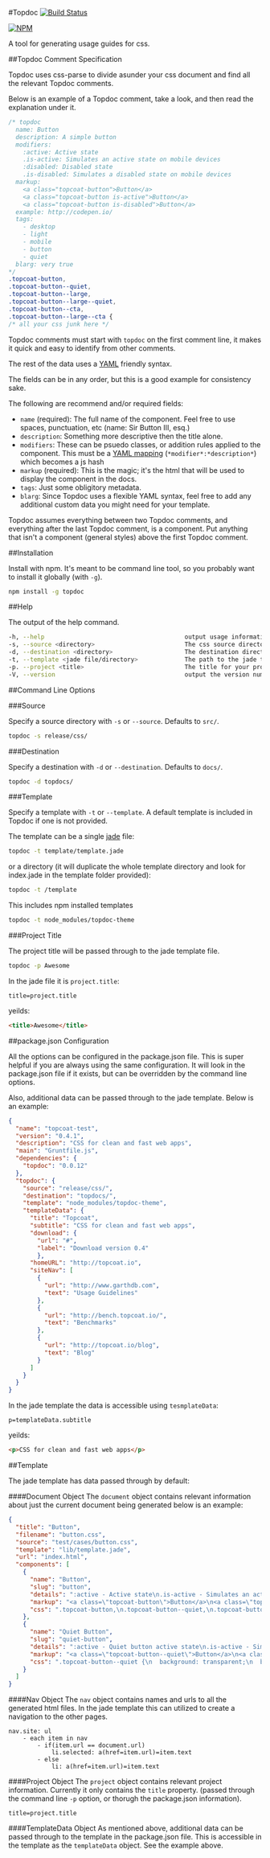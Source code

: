 #Topdoc [![Build Status](https://travis-ci.org/topcoat/topdoc.png)](https://travis-ci.org/topcoat/topdoc)

[![NPM](https://nodei.co/npm/topdoc.png)](https://nodei.co/npm/topdoc)

A tool for generating usage guides for css.

##Topdoc Comment Specification

Topdoc uses css-parse to divide asunder your css document and find all the relevant Topdoc comments.

Below is an example of a Topdoc comment, take a look, and then read the explanation under it.

```css
/* topdoc
  name: Button
  description: A simple button
  modifiers:
    :active: Active state
    .is-active: Simulates an active state on mobile devices
    :disabled: Disabled state
    .is-disabled: Simulates a disabled state on mobile devices
  markup:
    <a class="topcoat-button">Button</a>
    <a class="topcoat-button is-active">Button</a>
    <a class="topcoat-button is-disabled">Button</a>
  example: http://codepen.io/
  tags:
    - desktop
    - light
    - mobile
    - button
    - quiet
  blarg: very true
*/
.topcoat-button,
.topcoat-button--quiet,
.topcoat-button--large,
.topcoat-button--large--quiet,
.topcoat-button--cta,
.topcoat-button--large--cta {
/* all your css junk here */
```

Topdoc comments must start with `topdoc` on the first comment line, it makes it quick and easy to identify from other comments.

The rest of the data uses a [YAML](http://www.yaml.org/) friendly syntax.

The fields can be in any order, but this is a good example for consistency sake.

The following are recommend and/or required fields:

* `name` (required): The full name of the component.  Feel free to use spaces, punctuation, etc (name: Sir Button III, esq.)
* `description`: Something more descriptive then the title alone.
* `modifiers`: These can be psuedo classes, or addition rules applied to the component. This must be a [YAML mapping](http://yaml4r.sourceforge.net/doc/page/collections_in_yaml.htm) (`*modifier*:*description*`) which becomes a js hash
* `markup` (required): This is the magic; it's the html that will be used to display the component in the docs.
* `tags`: Just some obligitory metadata.
* `blarg`: Since Topdoc uses a flexible YAML syntax, feel free to add any additional custom data you might need for your template.

Topdoc assumes everything between two Topdoc comments, and everything after the last Topdoc comment, is a component.  Put anything that isn't a component (general styles) above the first Topdoc comment.

##Installation

Install with npm.  It's meant to be command line tool, so you probably want to install it globally (with `-g`).

```bash
npm install -g topdoc
```

##Help

The output of the help command.

```bash
-h, --help                                       output usage information
-s, --source <directory>                         The css source directory.
-d, --destination <directory>                    The destination directory where the usage guides will be written.
-t, --template <jade file/directory>             The path to the jade template file.  If it is a directory it will import all the sub files.
-p. --project <title>                            The title for your project.  Defaults to the directory name.
-V, --version                                    output the version number
```

##Command Line Options

###Source

Specify a source directory with `-s` or `--source`.  Defaults to `src/`.

```bash
topdoc -s release/css/
```

###Destination

Specify a destination with `-d` or `--destination`.  Defaults to `docs/`.

```bash
topdoc -d topdocs/
```

###Template

Specify a template with `-t` or `--template`.  A default template is included in Topdoc if one is not provided.

The template can be a single [jade](https://github.com/visionmedia/jade) file:

```bash
topdoc -t template/template.jade
```

or a directory (it will duplicate the whole template directory and look for index.jade in the template folder provided):

```bash
topdoc -t /template
```

This includes npm installed templates

```bash
topdoc -t node_modules/topdoc-theme
```

###Project Title

The project title will be passed through to the jade template file.

```bash
topdoc -p Awesome
```

In the jade file it is `project.title`:

```jade
title=project.title
```
yeilds:
```html
<title>Awesome</title>
```

##package.json Configuration

All the options can be configured in the package.json file.  This is super helpful if you are always using the same configuration.  It will look in the package.json file if it exists, but can be overridden by the command line options.

Also, additional data can be passed through to the jade template.  Below is an example:

```json
{
  "name": "topcoat-test",
  "version": "0.4.1",
  "description": "CSS for clean and fast web apps",
  "main": "Gruntfile.js",
  "dependencies": {
    "topdoc": "0.0.12"
  },
  "topdoc": {
    "source": "release/css/",
    "destination": "topdocs/",
    "template": "node_modules/topdoc-theme",
    "templateData": {
      "title": "Topcoat",
      "subtitle": "CSS for clean and fast web apps",
      "download": {
        "url": "#",
        "label": "Download version 0.4"
        },
      "homeURL": "http://topcoat.io",
      "siteNav": [
        {
          "url": "http://www.garthdb.com", 
          "text": "Usage Guidelines"
        },
        {
          "url": "http://bench.topcoat.io/",
          "text": "Benchmarks"
        },
        {
          "url": "http://topcoat.io/blog",
          "text": "Blog"
        }
      ]
    }
  }
}
```
In the jade template the data is accessible using `tesmplateData`:

```jade
p=templateData.subtitle
```
yeilds:
```html
<p>CSS for clean and fast web apps</p>
```

##Template

The jade template has data passed through by default:

####Document Object
The `document` object contains relevant information about just the current document being generated below is an example:

```json
{
  "title": "Button",
  "filename": "button.css",
  "source": "test/cases/button.css",
  "template": "lib/template.jade",
  "url": "index.html",
  "components": [
    {
      "name": "Button",
      "slug": "button",
      "details": ":active - Active state\n.is-active - Simulates an active state on mobile devices\n:disabled - Disabled state\n.is-disabled - Simulates a disabled state on mobile devices",
      "markup": "<a class=\"topcoat-button\">Button</a>\n<a class=\"topcoat-button is-active\">Button</a>\n<a class=\"topcoat-button is-disabled\">Button</a>",
      "css": ".topcoat-button,\n.topcoat-button--quiet,\n.topcoat-button--large,\n.topcoat-button--large--quiet,\n.topcoat-button--cta,\n.topcoat-button--large--cta {\n  position: relative;\n  display: inline-block;\n  vertical-align: top;\n  -webkit-box-sizing: border-box;\n  -moz-box-sizing: border-box;\n  box-sizing: border-box;\n  -webkit-background-clip: padding;\n  -moz-background-clip: padding;\n  background-clip: padding-box;\n  padding: 0;\n  margin: 0;\n  font: inherit;\n  color: inherit;\n  background: transparent;\n  border: none;\n  cursor: default;\n  -webkit-user-select: none;\n  -moz-user-select: none;\n  -ms-user-select: none;\n  user-select: none;\n  -o-text-overflow: ellipsis;\n  text-overflow: ellipsis;\n  white-space: nowrap;\n  overflow: hidden;\n  padding: 0 1.16rem;\n  font-size: 12px;\n  line-height: 2rem;\n  letter-spacing: 1px;\n  color: #c6c8c8;\n  text-shadow: 0 -1px rgba(0,0,0,0.69);\n  vertical-align: top;\n  background-color: #595b5b;\n  -webkit-box-shadow: inset 0 1px rgba(255,255,255,0.12);\n  box-shadow: inset 0 1px rgba(255,255,255,0.12);\n  border: 1px solid rgba(0,0,0,0.36);\n  -webkit-border-radius: 3px;\n  border-radius: 3px;\n}\n.topcoat-button:active,\n.topcoat-button.is-active,\n.topcoat-button--large:active,\n.topcoat-button--large.is-active {\n  background-color: #404141;\n  -webkit-box-shadow: inset 0 1px rgba(0,0,0,0.18);\n  box-shadow: inset 0 1px rgba(0,0,0,0.18);\n}\n.topcoat-button:disabled,\n.topcoat-button.is-disabled {\n  opacity: 0.3;\n  cursor: default;\n  pointer-events: none;\n}\n"
    },
    {
      "name": "Quiet Button",
      "slug": "quiet-button",
      "details": ":active - Quiet button active state\n.is-active - Simulates active state for a quiet button on touch interfaces\n:disabled - Disabled state\n.is-disabled - Simulates disabled state",
      "markup": "<a class=\"topcoat-button--quiet\">Button</a>\n<a class=\"topcoat-button--quiet is-active\">Button</a>\n<a class=\"topcoat-button--quiet is-disabled\">Button</a>",
      "css": ".topcoat-button--quiet {\n  background: transparent;\n  border: 1px solid transparent;\n  -webkit-box-shadow: none;\n  box-shadow: none;\n}\n.topcoat-button--quiet:active,\n.topcoat-button--quiet.is-active,\n.topcoat-button--large--quiet:active,\n.topcoat-button--large--quiet.is-active {\n  color: #c6c8c8;\n  text-shadow: 0 -1px rgba(0,0,0,0.69);\n  background-color: #404141;\n  border: 1px solid rgba(0,0,0,0.36);\n  -webkit-box-shadow: inset 0 1px rgba(0,0,0,0.18);\n  box-shadow: inset 0 1px rgba(0,0,0,0.18);\n}\n.topcoat-button--quiet:disabled,\n.topcoat-button--quiet.is-disabled {\n  opacity: 0.3;\n  cursor: default;\n  pointer-events: none;\n}\n"
    }
  ]
}
```
####Nav Object
The `nav` object contains names and urls to all the generated html files.  In the jade template this can utilized to create a navigation to the other pages.
```jade
nav.site: ul
	- each item in nav
		- if(item.url == document.url)
			li.selected: a(href=item.url)=item.text
		- else
			li: a(href=item.url)=item.text
```

####Project Object
The `project` object contains relevant project information.  Currently it only contains the `title` property. (passed through the command line `-p` option, or thorugh the package.json information).

```jade
title=project.title
```

####TemplateData Object
As mentioned above, additional data can be passed through to the template in the package.json file.  This is accessible in the template as the `templateData` object.  See the example above.
